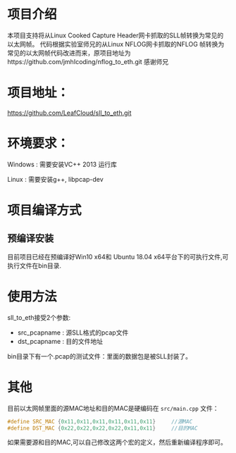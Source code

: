 # 项目介绍
本项目支持将从Linux Cooked Capture Header网卡抓取的SLL帧转换为常见的以太网帧。 
代码根据实验室师兄的从Linux NFLOG网卡抓取的NFLOG 帧转换为常见的以太网帧代码改进而来，原项目地址为https://github.com/jmhIcoding/nflog_to_eth.git
感谢师兄

# 项目地址：
https://github.com/LeafCloud/sll_to_eth.git

# 环境要求：

Windows : 需要安装VC++ 2013 运行库

Linux : 需要安装g++, libpcap-dev

# 项目编译方式

## 预编译安装
目前项目已经在预编译好Win10 x64和 Ubuntu 18.04 x64平台下的可执行文件,可执行文件在bin目录.


# 使用方法

sll_to_eth接受2个参数: 

- src_pcapname : 源SLL格式的pcap文件
- dst_pcapname : 目的文件地址


bin目录下有一个.pcap的测试文件：里面的数据包是被SLL封装了。
# 其他
目前以太网帧里面的源MAC地址和目的MAC是硬编码在 `src/main.cpp` 文件：

```cpp
#define SRC_MAC {0x11,0x11,0x11,0x11,0x11,0x11}		//源MAC
#define DST_MAC {0x22,0x22,0x22,0x22,0x11,0x11}		//目的MAC
```
如果需要源和目的MAC,可以自己修改这两个宏的定义，然后重新编译程序即可。
